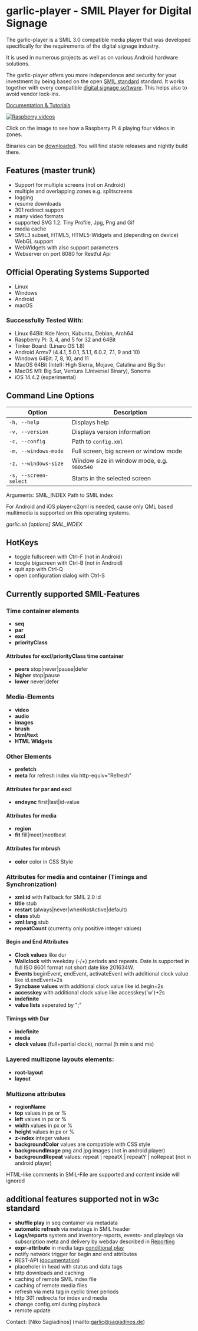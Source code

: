 # garlic-player - SMIL Player for Digital Signage

The garlic-player is a SMIL 3.0 compatible media player that was developed specifically for the requirements of the digital signage industry. 

It is used in numerous projects as well as on various Android hardware solutions.

The garlic-player offers you more independence and security for your investment by being based on the open [SMIL standard](https://garlic-player.com/resources/digital-signage-smil/) standard. It works together with every compatible [digital signage software](https://smil-control.com/software/). This helps also to avoid vendor lock-ins.

[Documentation & Tutorials](https://garlic-player.com/garlic-player/docs/)

[![Raspberry videos](https://img.youtube.com/vi/yNVzrWpZ93U/hqdefault.jpg)](https://youtu.be/yNVzrWpZ93U)

Click on the image to see how a Raspberry Pi 4 playing four videos in zones.

Binaries can be [downloaded](https://garlic-player.com/garlic-player/downloads/). You will find stable releases and nightly build there.

## Features (master trunk)
 - Support for multiple screens (not on Android)
 - multiple and overlapping zones e.g. splitscreens
 - logging
 - resume downloads
 - 301 redirect support
 - many video formats 
 - supported SVG 1.2. Tiny Profile, Jpg, Png and Gif
 - media cache
 - SMIL3 subset, HTML5, HTML5-Widgets and (depending on device) WebGL support
 - WebWidgets with also support parameters
 - Webserver on port 8080 for Restful Api

## Official Operating Systems Supported
 - Linux
 - Windows
 - Android
 - macOS
 
### Successfully Tested With:
 - Linux 64Bit: Kde Neon, Kubuntu, Debian, Arch64
 - Raspberry Pi: 3, 4, and 5 for 32 and 64Bit
 - Tinker Board: (Linaro OS 1.8)
 - Android Armv7 (4.4.1, 5.0.1, 5.1.1, 6.0.2, 7.1, 9 and 10)
 - Windows 64Bit: 7, 8, 10, and 11
 - MacOS 64Bit (Intel): High Sierra, Mojave, Catalina and Big Sur 
 - MacOS M1: Big Sur, Ventura (Universal Binary), Sonoma
 - iOS 14.4.2 (experimental)

## Command Line Options

| Option | Description |
|-------------------|----------------------------------------------------------------|
| `-h, --help` | Displays help |
| `-v, --version` | Displays version information |
| `-c, --config` | Path to `config.xml` |
| `-m, --windows-mode` | Full screen, big screen or window mode |
| `-z, --windows-size` | Window size in window mode, e.g. `980x540` |
| `-s, --screen-select` | Starts in the selected screen |

Arguments:
SMIL_INDEX        Path to SMIL index

For Android and iOS player-c2qml is needed, cause only QML based multimedia is supported on this operating systems.

*garlic.sh [options] SMIL_INDEX*

## HotKeys
 - toggle fullscreen with Ctrl-F (not in Android)
 - toogle bigscreen with Ctrl-B (not in Android)
 - quit app with Ctrl-Q
 - open configuration dialog with Ctrl-S

## Currently supported SMIL-Features

### Time container elements
- **seq**
- **par**
- **excl**
- **priorityClass**

#### Attributes for excl/priorityClass time container
- **peers** stop|never|pause|defer
- **higher** stop|pause
- **lower** never|defer

### Media-Elements
- **video**
- **audio**
- **images**
- **brush**
- **html/text**
- **HTML Widgets**

### Other Elements
- **prefetch**
- **meta** for refresh index via http-equiv="Refresh"

#### Attributes for par and excl
- **endsync** first|last|id-value

#### Attributes for media
- **region**
- **fit** fill|meet|meetbest

#### Attributes for mbrush
- **color** color in CSS Style

### Attributes for media and container (Timings and Synchronization)
- **xml:id** with Fallback for SMIL 2.0 id
- **title** stub
- **restart** (always|never|whenNotActive|default)
- **class** stub
- **xml:lang** stub
- **repeatCount** (currently only positive integer values)

#### Begin and End Attributes
- **Clock values** like dur
- **Wallclock** with weekday (-/+) periods and repeats. Date is supported in full ISO 8601 format not short date like 201634W.
- **Events** beginEvent, endEvent, activateEvent with additional clock value like id.endEvent+2s
- **Syncbase values** with additional clock value like id.begin+2s
- **accesskey** with additional clock value like accesskey('w')+2s
- **indefinite**
- **value lists** seperated by ";"

#### Timings with Dur
- **indefinite**
- **media**
- **clock values** (full+partial clock),  normal (h min s and ms)

### Layered multizone layouts elements:
- **root-layout**
- **layout**

### Multizone attributes
- **regionName**
- **top** values in px or %
- **left** values in px or %
- **width** values in px or %
- **height** values in px or %
- **z-index** integer values
- **backgroundColor** values are compatible with CSS style
- **backgroundImage** png and jpg images (not in android player)
- **backgroundRepeat**  values: repeat | repeatX | repeatY | noRepeat (not in android player)

<!-- -->  HTML-like comments in SMIL-File are supported and content inside will ignored

## additional features supported not in w3c standard
 - **shuffle play** in seq container via metadata
 - **automatic refresh** via metatags in SMIL header
 - **Logs/reports** system and inventory-reports, events- and playlogs via subscription meta and delivery by webdav described in [Reporting](https://garlic-player.com/garlic-player/docs/essentials/logs-reports/)
 - **expr-attribute** in media tags [conditional play](https://garlic-player.com/garlic-player/docs/essentials/conditional-play/)
 - notify network trigger for begin and end attributes
 - REST-API ([documentation](https://garlic-player.com/garlic-player/docs/rest-api/))
 - placeholer in head with status and data tags
 - http downloads and caching
 - caching of remote SMIL index file
 - caching of remote media files
 - refresh via meta tag in cyclic timer periods
 - http 301 redirects for index and media
 - change config.xml during playback
 - remote update

Contact: [Niko Sagiadinos] (mailto:garlic@sagiadinos.de)
